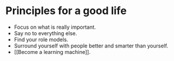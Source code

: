 # Principles for a good life

- Focus on what is really important. 
- Say no to everything else.
- Find your role models.
- Surround yourself with people better and smarter than yourself.
- [[Become a learning machine]].